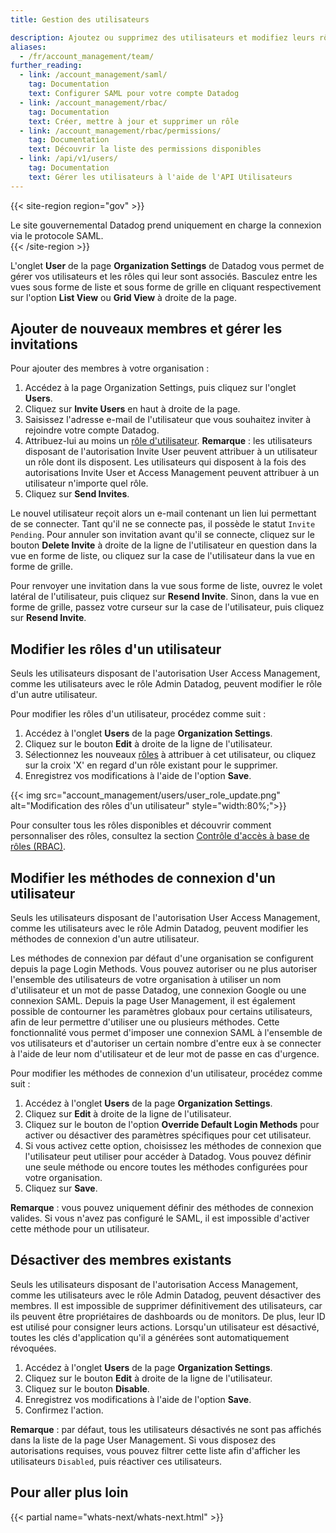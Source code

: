 ```yaml
---
title: Gestion des utilisateurs

description: Ajoutez ou supprimez des utilisateurs et modifiez leurs rôles.
aliases:
  - /fr/account_management/team/
further_reading:
  - link: /account_management/saml/
    tag: Documentation
    text: Configurer SAML pour votre compte Datadog
  - link: /account_management/rbac/
    tag: Documentation
    text: Créer, mettre à jour et supprimer un rôle
  - link: /account_management/rbac/permissions/
    tag: Documentation
    text: Découvrir la liste des permissions disponibles
  - link: /api/v1/users/
    tag: Documentation
    text: Gérer les utilisateurs à l'aide de l'API Utilisateurs
---
```

{{< site-region region="gov" >}}
<div class="alert alert-warning">Le site gouvernemental Datadog prend uniquement en charge la connexion via le protocole SAML.</div>
{{< /site-region >}}

L'onglet **User** de la page **Organization Settings** de Datadog vous permet de gérer vos utilisateurs et les rôles qui leur sont associés. Basculez entre les vues sous forme de liste et sous forme de grille en cliquant respectivement sur l'option **List View** ou **Grid View** à droite de la page.

## Ajouter de nouveaux membres et gérer les invitations

Pour ajouter des membres à votre organisation :

1. Accédez à la page Organization Settings, puis cliquez sur l'onglet **Users**.
2. Cliquez sur **Invite Users** en haut à droite de la page.
3. Saisissez l'adresse e-mail de l'utilisateur que vous souhaitez inviter à rejoindre votre compte Datadog.
4. Attribuez-lui au moins un [rôle d'utilisateur][1].
**Remarque** : les utilisateurs disposant de l'autorisation Invite User peuvent attribuer à un utilisateur un rôle dont ils disposent. Les utilisateurs qui disposent à la fois des autorisations Invite User et Access Management peuvent attribuer à un utilisateur n'importe quel rôle.
5. Cliquez sur **Send Invites**.

Le nouvel utilisateur reçoit alors un e-mail contenant un lien lui permettant de se connecter. Tant qu'il ne se connecte pas, il possède le statut `Invite Pending`. Pour annuler son invitation avant qu'il se connecte, cliquez sur le bouton **Delete Invite** à droite de la ligne de l'utilisateur en question dans la vue en forme de liste, ou cliquez sur la case de l'utilisateur dans la vue en forme de grille.

Pour renvoyer une invitation dans la vue sous forme de liste, ouvrez le volet latéral de l'utilisateur, puis cliquez sur **Resend Invite**. Sinon, dans la vue en forme de grille, passez votre curseur sur la case de l'utilisateur, puis cliquez sur **Resend Invite**.

## Modifier les rôles d'un utilisateur

Seuls les utilisateurs disposant de l'autorisation User Access Management, comme les utilisateurs avec le rôle Admin Datadog, peuvent modifier le rôle d'un autre utilisateur.

Pour modifier les rôles d'un utilisateur, procédez comme suit :

1. Accédez à l'onglet **Users** de la page **Organization Settings**.
2. Cliquez sur le bouton **Edit** à droite de la ligne de l'utilisateur.
3. Sélectionnez les nouveaux [rôles][2] à attribuer à cet utilisateur, ou cliquez sur la croix 'X' en regard d'un rôle existant pour le supprimer.
4. Enregistrez vos modifications à l'aide de l'option **Save**.

{{< img src="account_management/users/user_role_update.png" alt="Modification des rôles d'un utilisateur" style="width:80%;">}}

Pour consulter tous les rôles disponibles et découvrir comment personnaliser des rôles, consultez la section [Contrôle d'accès à base de rôles (RBAC)][2].

## Modifier les méthodes de connexion d'un utilisateur

Seuls les utilisateurs disposant de l'autorisation User Access Management, comme les utilisateurs avec le rôle Admin Datadog, peuvent modifier les méthodes de connexion d'un autre utilisateur.

Les méthodes de connexion par défaut d'une organisation se configurent depuis la page Login Methods. Vous pouvez autoriser ou ne plus autoriser l'ensemble des utilisateurs de votre organisation à utiliser un nom d'utilisateur et un mot de passe Datadog, une connexion Google ou une connexion SAML. Depuis la page User Management, il est également possible de contourner les paramètres globaux pour certains utilisateurs, afin de leur permettre d'utiliser une ou plusieurs méthodes. Cette fonctionnalité vous permet d'imposer une connexion SAML à l'ensemble de vos utilisateurs et d'autoriser un certain nombre d'entre eux à se connecter à l'aide de leur nom d'utilisateur et de leur mot de passe en cas d'urgence.

Pour modifier les méthodes de connexion d'un utilisateur, procédez comme suit :

1. Accédez à l'onglet **Users** de la page **Organization Settings**.
2. Cliquez sur **Edit** à droite de la ligne de l'utilisateur.
3. Cliquez sur le bouton de l'option **Override Default Login Methods** pour activer ou désactiver des paramètres spécifiques pour cet utilisateur.
4. Si vous activez cette option, choisissez les méthodes de connexion que l'utilisateur peut utiliser pour accéder à Datadog. Vous pouvez définir une seule méthode ou encore toutes les méthodes configurées pour votre organisation.
5. Cliquez sur **Save**.


**Remarque** : vous pouvez uniquement définir des méthodes de connexion valides. Si vous n'avez pas configuré le SAML, il est impossible d'activer cette méthode pour un utilisateur.

## Désactiver des membres existants

Seuls les utilisateurs disposant de l'autorisation Access Management, comme les utilisateurs avec le rôle Admin Datadog, peuvent désactiver des membres. Il est impossible de supprimer définitivement des utilisateurs, car ils peuvent être propriétaires de dashboards ou de monitors. De plus, leur ID est utilisé pour consigner leurs actions. Lorsqu'un utilisateur est désactivé, toutes les clés d'application qu'il a générées sont automatiquement révoquées.

1. Accédez à l'onglet **Users** de la page **Organization Settings**.
2. Cliquez sur le bouton **Edit** à droite de la ligne de l'utilisateur.
3. Cliquez sur le bouton **Disable**.
4. Enregistrez vos modifications à l'aide de l'option **Save**.
5. Confirmez l'action.

**Remarque** : par défaut, tous les utilisateurs désactivés ne sont pas affichés dans la liste de la page User Management. Si vous disposez des autorisations requises, vous pouvez filtrer cette liste afin d'afficher les utilisateurs `Disabled`, puis réactiver ces utilisateurs.

## Pour aller plus loin

{{< partial name="whats-next/whats-next.html" >}}

[1]: /fr/account_management/users/default_roles/
[2]: /fr/account_management/rbac/
